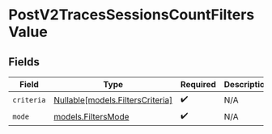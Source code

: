 # PostV2TracesSessionsCountFiltersValue


## Fields

| Field                                                            | Type                                                             | Required                                                         | Description                                                      |
| ---------------------------------------------------------------- | ---------------------------------------------------------------- | ---------------------------------------------------------------- | ---------------------------------------------------------------- |
| `criteria`                                                       | [Nullable[models.FiltersCriteria]](../models/filterscriteria.md) | :heavy_check_mark:                                               | N/A                                                              |
| `mode`                                                           | [models.FiltersMode](../models/filtersmode.md)                   | :heavy_check_mark:                                               | N/A                                                              |